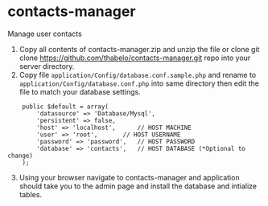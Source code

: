 # contacts-manager
Manage user contacts

1. Copy all contents of contacts-manager.zip and unzip the file or clone git clone https://github.com/thabelo/contacts-manager.git repo into your server directory.
2. Copy file `application/Config/database.conf.sample.php` and rename to `application/Config/database.conf.php` into same directory then edit the file to match your database settings.
```
	public $default = array(
		'datasource' => 'Database/Mysql',
		'persistent' => false,
		'host' => 'localhost',		// HOST MACHINE 
		'user' => 'root',		// HOST USERNAME 
		'password' => 'password',	// HOST PASSWORD
		'database' => 'contacts',	// HOST DATABASE (*Optional to change)
	);
```
3. Using your browser navigate to contacts-manager and application should take you to the admin page and install the database and intialize tables.
	
